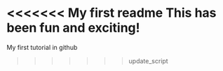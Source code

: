 <<<<<<<
My first readme
This has been fun and exciting!
=======
My first tutorial in github
>>>>>>> update_script
